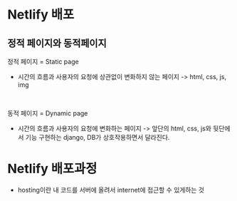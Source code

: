 # Netlify 배포

## 정적 페이지와 동적페이지

정적 페이지 = Static page
 * 시간의 흐름과 사용자의 요청에 상관없이 변화하지 않는 페이지
  -> html, css, js, img
<br>

동적 페이지 = Dynamic page 
 * 시간의 흐름과 사용자의 요청에 변화하는 페이지
 -> 앞단의 html, css, js와 뒷단에서 기능 구현하는 django, DB가 상호작용하면서 달라진다.

# Netlify 배포과정

* hosting이란 내 코드를 서버에 올려서 internet에 접근할 수 있게하는 것
<br><p align = "center"><img scr ="/img/1.png" width ="800px"></p><br>

